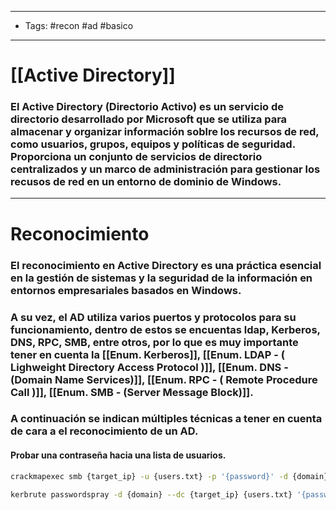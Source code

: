 ---------------------
- Tags: #recon #ad #basico 
----------
# [[Active Directory]]
### El **Active Directory** (Directorio Activo) es un servicio de directorio desarrollado por Microsoft que se utiliza para almacenar y organizar información soblre los recursos de red, como usuarios, grupos, equipos y políticas de seguridad. Proporciona un conjunto de servicios de directorio centralizados y un marco de administración para gestionar los recusos de red en un entorno de dominio de Windows. 

--------
# Reconocimiento 
### El reconocimiento en Active Directory es una práctica esencial en la gestión de sistemas y la seguridad de la información en entornos empresariales basados en Windows. 
### A su vez, el AD utiliza varios puertos y protocolos para su funcionamiento, dentro de estos se encuentas **ldap**, **Kerberos**, **DNS**, **RPC**, **SMB**, entre otros, por lo que es muy importante tener en cuenta la [[Enum. Kerberos]], [[Enum. LDAP - ( Lighweight Directory Access Protocol )]], [[Enum. DNS - (Domain Name Services)]], [[Enum. RPC - ( Remote Procedure Call )]], [[Enum. SMB - (Server Message Block)]]. 

### A continuación se indican múltiples técnicas a tener en cuenta de cara a el reconocimiento de un AD.

#### Probar una contraseña hacia una lista de usuarios.
```bash
crackmapexec smb {target_ip} -u {users.txt} -p '{password}' -d {domain} --continue-on-success

kerbrute passwordspray -d {domain} --dc {target_ip} {users.txt} '{password}'
```

